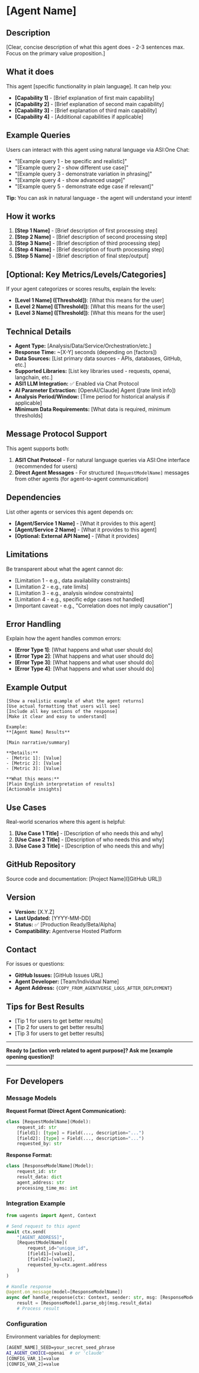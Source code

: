 # [Agent Name]

## Description
[Clear, concise description of what this agent does - 2-3 sentences max. Focus on the primary value proposition.]

## What it does
This agent [specific functionality in plain language]. It can help you:
- **[Capability 1]** - [Brief explanation of first main capability]
- **[Capability 2]** - [Brief explanation of second main capability]
- **[Capability 3]** - [Brief explanation of third main capability]
- **[Capability 4]** - [Additional capabilities if applicable]

## Example Queries
Users can interact with this agent using natural language via ASI:One Chat:
- "[Example query 1 - be specific and realistic]"
- "[Example query 2 - show different use case]"
- "[Example query 3 - demonstrate variation in phrasing]"
- "[Example query 4 - show advanced usage]"
- "[Example query 5 - demonstrate edge case if relevant]"

**Tip:** You can ask in natural language - the agent will understand your intent!

## How it works
1. **[Step 1 Name]** - [Brief description of first processing step]
2. **[Step 2 Name]** - [Brief description of second processing step]
3. **[Step 3 Name]** - [Brief description of third processing step]
4. **[Step 4 Name]** - [Brief description of fourth processing step]
5. **[Step 5 Name]** - [Brief description of final step/output]

## [Optional: Key Metrics/Levels/Categories]
If your agent categorizes or scores results, explain the levels:
- **[Level 1 Name] ([Threshold])**: [What this means for the user]
- **[Level 2 Name] ([Threshold])**: [What this means for the user]
- **[Level 3 Name] ([Threshold])**: [What this means for the user]

## Technical Details
- **Agent Type:** [Analysis/Data/Service/Orchestration/etc.]
- **Response Time:** ~[X-Y] seconds (depending on [factors])
- **Data Sources:** [List primary data sources - APIs, databases, GitHub, etc.]
- **Supported Libraries:** [List key libraries used - requests, openai, langchain, etc.]
- **ASI1 LLM Integration:** ✅ Enabled via Chat Protocol
- **AI Parameter Extraction:** [OpenAI/Claude] Agent ([rate limit info])
- **Analysis Period/Window:** [Time period for historical analysis if applicable]
- **Minimum Data Requirements:** [What data is required, minimum thresholds]

## Message Protocol Support
This agent supports both:
1. **ASI1 Chat Protocol** - For natural language queries via ASI:One interface (recommended for users)
2. **Direct Agent Messages** - For structured `[RequestModelName]` messages from other agents (for agent-to-agent communication)

## Dependencies
List other agents or services this agent depends on:
- **[Agent/Service 1 Name]** - [What it provides to this agent]
- **[Agent/Service 2 Name]** - [What it provides to this agent]
- **[Optional: External API Name]** - [What it provides]

## Limitations
Be transparent about what the agent cannot do:
- [Limitation 1 - e.g., data availability constraints]
- [Limitation 2 - e.g., rate limits]
- [Limitation 3 - e.g., analysis window constraints]
- [Limitation 4 - e.g., specific edge cases not handled]
- [Important caveat - e.g., "Correlation does not imply causation"]

## Error Handling
Explain how the agent handles common errors:
- **[Error Type 1]**: [What happens and what user should do]
- **[Error Type 2]**: [What happens and what user should do]
- **[Error Type 3]**: [What happens and what user should do]
- **[Error Type 4]**: [What happens and what user should do]

## Example Output
```
[Show a realistic example of what the agent returns]
[Use actual formatting that users will see]
[Include all key sections of the response]
[Make it clear and easy to understand]

Example:
**[Agent Name] Results**

[Main narrative/summary]

**Details:**
- [Metric 1]: [Value]
- [Metric 2]: [Value]
- [Metric 3]: [Value]

**What this means:**
[Plain English interpretation of results]
[Actionable insights]
```

## Use Cases
Real-world scenarios where this agent is helpful:
1. **[Use Case 1 Title]** - [Description of who needs this and why]
2. **[Use Case 2 Title]** - [Description of who needs this and why]
3. **[Use Case 3 Title]** - [Description of who needs this and why]

## GitHub Repository
Source code and documentation: [Project Name]([GitHub URL])

## Version
- **Version:** [X.Y.Z]
- **Last Updated:** [YYYY-MM-DD]
- **Status:** ✅ [Production Ready/Beta/Alpha]
- **Compatibility:** Agentverse Hosted Platform

## Contact
For issues or questions:
- **GitHub Issues:** [GitHub Issues URL]
- **Agent Developer:** [Team/Individual Name]
- **Agent Address:** `{COPY_FROM_AGENTVERSE_LOGS_AFTER_DEPLOYMENT}`

## Tips for Best Results
- [Tip 1 for users to get better results]
- [Tip 2 for users to get better results]
- [Tip 3 for users to get better results]

---

**Ready to [action verb related to agent purpose]? Ask me [example opening question]!**

---

## For Developers

### Message Models

**Request Format (Direct Agent Communication):**
```python
class [RequestModelName](Model):
    request_id: str
    [field1]: [type] = Field(..., description="...")
    [field2]: [type] = Field(..., description="...")
    requested_by: str
```

**Response Format:**
```python
class [ResponseModelName](Model):
    request_id: str
    result_data: dict
    agent_address: str
    processing_time_ms: int
```

### Integration Example
```python
from uagents import Agent, Context

# Send request to this agent
await ctx.send(
    "[AGENT_ADDRESS]",
    [RequestModelName](
        request_id="unique_id",
        [field1]=[value1],
        [field2]=[value2],
        requested_by=ctx.agent.address
    )
)

# Handle response
@agent.on_message(model=[ResponseModelName])
async def handle_response(ctx: Context, sender: str, msg: [ResponseModelName]):
    result = [ResponseModel].parse_obj(msg.result_data)
    # Process result
```

### Configuration
Environment variables for deployment:
```bash
[AGENT_NAME]_SEED=your_secret_seed_phrase
AI_AGENT_CHOICE=openai  # or 'claude'
[CONFIG_VAR_1]=value
[CONFIG_VAR_2]=value
```
